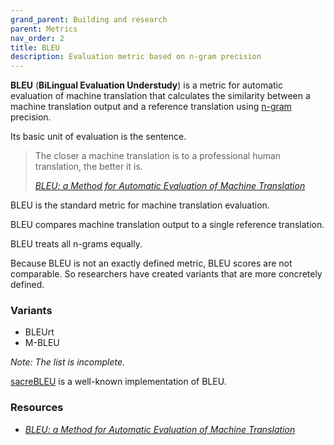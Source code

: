 ```yaml
---
grand_parent: Building and research
parent: Metrics
nav_order: 2
title: BLEU
description: Evaluation metric based on n-gram precision
---
```


**BLEU** (**BiLingual Evaluation Understudy**) is a metric for automatic evaluation of machine translation that calculates the similarity between a machine translation output and a reference translation using [n-gram](/n-gram) precision.

Its basic unit of evaluation is the sentence.

> The closer a machine translation is to a professional human translation, the better it is.
>
> [*BLEU: a Method for Automatic Evaluation of Machine Translation*](#resources)

BLEU is the standard metric for machine translation evaluation.

BLEU compares machine translation output to a single reference translation.

BLEU treats all n-grams equally.

Because BLEU is not an exactly defined metric, BLEU scores are not comparable.
So researchers have created variants that are more concretely defined.

### Variants
- BLEUrt
- M-BLEU

*Note: The list is incomplete.*

[sacreBLEU](https://github.com/mjpost/sacrebleu) is a well-known implementation of BLEU.

### Resources

- [*BLEU: a Method for Automatic Evaluation of Machine Translation*](https://aclanthology.org/P02-1040.pdf)
